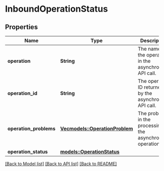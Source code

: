 # InboundOperationStatus

## Properties

Name | Type | Description | Notes
------------ | ------------- | ------------- | -------------
**operation** | **String** | The name of the operation in the asynchronous API call. | 
**operation_id** | **String** | The operation ID returned by the asynchronous API call. | 
**operation_problems** | [**Vec<models::OperationProblem>**](OperationProblem.md) | The problems in the processing of the asynchronous operation. | 
**operation_status** | [**models::OperationStatus**](OperationStatus.md) |  | 

[[Back to Model list]](../README.md#documentation-for-models) [[Back to API list]](../README.md#documentation-for-api-endpoints) [[Back to README]](../README.md)


